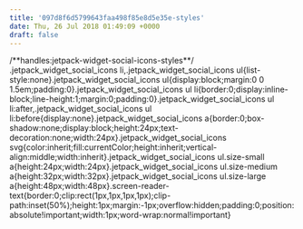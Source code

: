```yaml
---
title: '097d8f6d5799643faa498f85e8d5e35e-styles'
date: Thu, 26 Jul 2018 01:49:09 +0000
draft: false
---
```


/\*\*handles:jetpack-widget-social-icons-styles\*\*/ .jetpack\_widget\_social\_icons li,.jetpack\_widget\_social\_icons ul{list-style:none}.jetpack\_widget\_social\_icons ul{display:block;margin:0 0 1.5em;padding:0}.jetpack\_widget\_social\_icons ul li{border:0;display:inline-block;line-height:1;margin:0;padding:0}.jetpack\_widget\_social\_icons ul li:after,.jetpack\_widget\_social\_icons ul li:before{display:none}.jetpack\_widget\_social\_icons a{border:0;box-shadow:none;display:block;height:24px;text-decoration:none;width:24px}.jetpack\_widget\_social\_icons svg{color:inherit;fill:currentColor;height:inherit;vertical-align:middle;width:inherit}.jetpack\_widget\_social\_icons ul.size-small a{height:24px;width:24px}.jetpack\_widget\_social\_icons ul.size-medium a{height:32px;width:32px}.jetpack\_widget\_social_icons ul.size-large a{height:48px;width:48px}.screen-reader-text{border:0;clip:rect(1px,1px,1px,1px);clip-path:inset(50%);height:1px;margin:-1px;overflow:hidden;padding:0;position:absolute!important;width:1px;word-wrap:normal!important}
